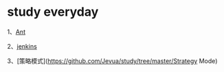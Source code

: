 # study everyday
1、[Ant](https://github.com/Jevua/study/tree/master/Ant)

2、[jenkins](https://github.com/Jevua/study/tree/master/jenkins)

3、[策略模式](https://github.com/Jevua/study/tree/master/Strategy Mode)